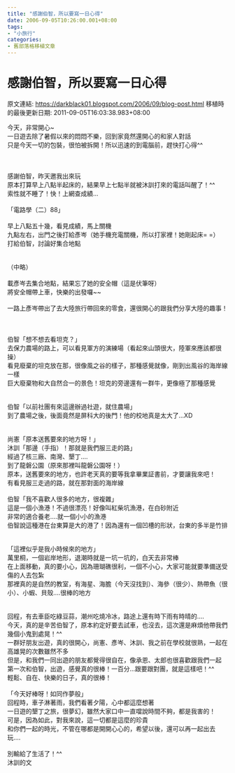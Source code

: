 ```yaml
---
title: "感謝伯智，所以要寫一日心得"
date: 2006-09-05T10:26:00.001+08:00
tags: 
- "小旅行"
categories:
- 舊部落格移植文章
---
```


# 感謝伯智，所以要寫一日心得

原文連結: https://darkblack01.blogspot.com/2006/09/blog-post.html
移植時的最後更新日期: 2011-09-05T16:03:38.983+08:00

今天，非常開心~<br />一日遊去除了暑假以來的悶悶不樂，回到家竟然還開心的和家人對話<br />只是今天一切的包裝，很怕被拆開！所以迅速的到電腦前，趕快打心得^^<br /><br /><br /><br />感謝伯智，昨天邀我出來玩<br />原本打算早上八點半起床的，結果早上七點半就被沐訓打來的電話叫醒了！^^<br />索性就不睡了！快！上網查成績...<br /><br />「電路學（二）88」<br /><br />早上八點五十幾，看見成績，馬上關機<br />九點左右，出門之後打給彥岑（她手機充電關機，所以打家裡！她剛起床= =）<br />打給伯智，討論好集合地點<br /><a name='more'></a><br /><br />（中略）<br /><br />載彥岑去集合地點，結果忘了她的安全帽（這是伏筆呀）<br />將安全帽帶上車，快樂的出發囉~~<br /><br />一路上彥岑帶出了去大陸旅行帶回來的零食，還很開心的跟我們分享大陸的趣事！<br /><br /><br /><br />伯智「想不想去看坦克？」<br />去保力農場的路上，可以看見軍方的演練場（看起來山頭很大，陸軍來應該都很操）<br />看見廢棄的坦克放在那，很像風之谷的樣子，那種感覺就像，剛到出風谷的海岸線一樣<br />巨大廢棄物和大自然合一的景色！坦克的旁邊還有一群牛，更像極了那種感覺<br /><br /><br />伯智「以前社團有來這邊辦過社遊，就住農場」<br />到了農場之後，後面竟然是屏科大的後門！他的校地真是太大了...XD<br /><br /><br />尚憲「原本送舊要來的地方呀！」<br />沐訓「那邊（手指）！那就是我們服三走的路」<br />經過了核三廠、南灣、墾丁....<br />到了龍磐公園（原來那裡叫龍磐公園呀！）<br />原本，送舊要來的地方，也許老天真的要等我拿畢業証書前，才要讓我來吧！<br />有看見服三走過的路，就在那對面的海岸線<br /><br />伯智「我不喜歡人很多的地方，很複雜」<br />這是一個小漁港！不過很漂亮！好像叫紅柴坑漁港，在白砂附近<br />非常的適合養老....就一個小小的漁港<br />伯智說這種港在台東算是大的港了！因為還有一個凹槽的形狀，台東的多半是竹排<br /><br /><br />「這裡似乎是我小時候來的地方」<br />萬里桐，一個岩岸地形，退潮時就是一坑一坑的，白天去非常棒<br />在上面移動，真的要小心，因為珊瑚礁很利，一個不小心，大家可能就要準備送受傷的人去包紮<br />那裡真的是自然的教室，有海星、海膽（今天沒找到）、海參（很少）、熱帶魚（很小）、小蝦、貝殼....很棒的地方<br /><br /><br />回程，有去車臣吃綠豆蒜，潮州吃燒冷冰，路途上還有時下雨有時晴的....<br />今天，真的是辛苦伯智了，原本約定好要去試車，也沒去，這次還是麻煩他帶我們幾個小鬼到處晃！^^<br />一群好朋友出遊，真的很開心，尚憲、彥岑、沐訓、我之前在學校就很熟，一起在高雄晃的次數雖然不多<br />但是，和我們一同出遊的朋友都覺得很自在，像承恩、太郎也很喜歡跟我們一起<br />第一次和伯智，出遊，感覺真的很棒！一百分...跟要跟對團，就是這樣吧！^^<br />輕鬆、自在、快樂的日子，真的很棒！<br /><br />「今天好棒呀！如同作夢般」<br />回程時，車子淋著雨，我們看著夕陽，心中都這麼想著<br />一日遊的墾丁之旅，很夢幻，雖然大家口中一直噹說時間不夠，都是我害的！<br />可是，因為如此，對我來說，這一切都是這麼的珍貴<br />和你們一起的時光，不管在哪都是開開心心的，希望以後，還可以再一起出去玩....<br /><br />別輸給了生活了！^^<br />沐訓的文

